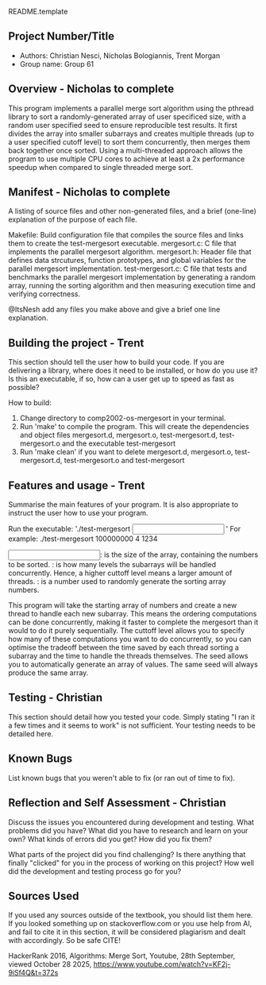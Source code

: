 README.template

## Project Number/Title 

* Authors: Christian Nesci, Nicholas Bologiannis, Trent Morgan
* Group name: Group 61

## Overview - Nicholas to complete
This program implements a parallel merge sort algorithm using the pthread library to sort a randomly-generated array of user specificed size, with a random user specified seed to ensure reproducible test results. It first divides the array into smaller subarrays and creates multiple threads (up to a user specified cutoff level) to sort them concurrently, then merges them back together once sorted. Using a multi-threaded approach allows the program to use multiple CPU cores to achieve at least a 2x performance speedup when compared to single threaded merge sort.


## Manifest - Nicholas to complete

A listing of source files and other non-generated files, and a brief
(one-line) explanation of the purpose of each file.

Makefile: Build configuration file that compiles the source files and links them to create the test-mergesort executable.
mergesort.c: C file that implements the parallel mergesort algorithm.
mergesort.h: Header file that defines data strcutures, function prototypes, and global variables for the parallel mergesort implementation.
test-mergesort.c: C file that tests and benchmarks the parallel mergesort implementation by generating a random array, running the sorting algorithm and then measuring execution time and verifying correctness.

@ItsNesh add any files you make above and give a brief one line explanation.

## Building the project - Trent

This section should tell the user how to build your code.  If you are
delivering a library, where does it need to be installed, or how do you use
it? Is this an executable, if so, how can a user get up to speed as fast as
possible?

How to build:
1. Change directory to comp2002-os-mergesort in your terminal. 
2. Run 'make' to compile the program. This will create the dependencies and object files
mergesort.d, mergesort.o, test-mergesort.d, test-mergesort.o and the executable test-mergesort 
3. Run 'make clean' if you want to delete mergesort.d, mergesort.o, test-mergesort.d, test-mergesort.o 
and test-mergesort 

## Features and usage - Trent

Summarise the main features of your program. It is also appropriate to
instruct the user how to use your program.

Run the executable: './test-mergesort <input size> <cutoff level> <seed>'
For example: ./test-mergesort 100000000 4 1234

<input size>: is the size of the array, containing the numbers to be sorted.
<cutoff level>: is how many levels the subarrays will be handled concurrently.
Hence, a higher cuttoff level means a larger amount of threads. 
<seed>: is a number used to randomly generate the sorting array numbers.

This program will take the starting array of numbers and create a new thread to handle each
new subarray. This means the ordering computations can be done concurrently, making it faster 
to complete the mergesort than it would to do it purely sequentially. The cuttoff level allows 
you to specify how many of these computations you want to do concurrently, so you can optimise
the tradeoff between the time saved by each thread sorting a subarray and the time to handle
the threads themselves. The seed allows you to automatically generate an array of values. The 
same seed will always produce the same array. 

## Testing - Christian

This section should detail how you tested your code. Simply stating "I ran
it a few times and it seems to work" is not sufficient. Your testing needs
to be detailed here.

## Known Bugs

List known bugs that you weren't able to fix (or ran out of time to fix).

## Reflection and Self Assessment - Christian

Discuss the issues you encountered during development and testing. What
problems did you have? What did you have to research and learn on your own?
What kinds of errors did you get? How did you fix them?

What parts of the project did you find challenging? Is there anything that
finally "clicked" for you in the process of working on this project? How well
did the development and testing process go for you?

## Sources Used

If you used any sources outside of the textbook, you should list them here. 
If you looked something up on stackoverflow.com or you use help from AI, and 
fail to cite it in this section, it will be considered plagiarism and dealt 
with accordingly. So be safe CITE!

HackerRank 2016, Algorithms: Merge Sort, Youtube, 28th September, viewed October 28 2025, <https://www.youtube.com/watch?v=KF2j-9iSf4Q&t=372s>
